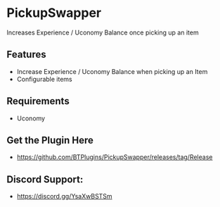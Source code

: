 # PickupSwapper

Increases Experience / Uconomy Balance once picking up an item

## Features
- Increase Experience / Uconomy Balance when picking up an Item
- Configurable items


## Requirements
- Uconomy

## Get the Plugin Here
- https://github.com/BTPlugins/PickupSwapper/releases/tag/Release

## Discord Support: 
- https://discord.gg/YsaXwBSTSm




